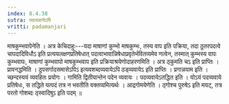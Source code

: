```yaml
---
index: 8.4.38
sutra: पदव्यवायेऽपि
vritti: padamanjari
---
```


 माषकुम्भवापेनेति । अत्र केचिदाहुः---यदा माषाणां कुम्भो माषकुम्भः, तस्य वाप इति पक्रिया, तदा ठुतरपदत्वे चापदादिविधौऽ इति प्रत्ययलक्षणप्रतिषेधात् पदत्वाभावान्निषेधाप्रवृतेर्भवितव्यमेव णत्वेन, तस्मात् कुम्भस्य वापः कुम्भवापः, माषाणां कुम्भवापो माषकुम्भवाप इति प्रक्रियाश्रयेणोदाहरणमिति । अत्र ठ्कुमति चऽ इति प्राप्तिः । प्रावनद्धमिति । ठुपसर्गादसमासेऽपिऽ इत्यवशब्दव्यवायेऽपि ठड्व्यवायेऽ इति प्राप्तिः । प्रगान्नयाम इति । च्छन्दस्ययं व्यवहितः प्रयोगः । गामिति द्वितीयान्तेन पदेन व्यवायः । पदव्यवायेऽतद्धित इति । योऽयं पदव्यवाये प्रतिषेधः, स तद्धिते यत्पदं तत्र न भवतीति वक्तव्यमित्यर्थः । आद्रगोमयेणेति । ठ्गोश्च पुरुषेऽ इति मयट्, तत्र परतो गोशब्दः ठ्स्वादिषुऽ इति पदम् ॥